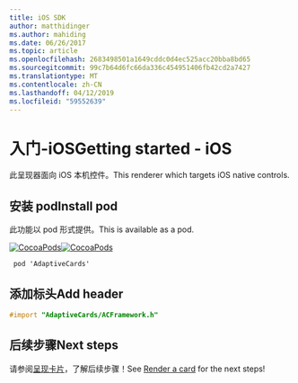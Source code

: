 ```yaml
---
title: iOS SDK
author: matthidinger
ms.author: mahiding
ms.date: 06/26/2017
ms.topic: article
ms.openlocfilehash: 2683498501a1649cddc0d4ec525acc20bba8bd65
ms.sourcegitcommit: 99c7b64d6fc66da336c454951406fb42cd2a7427
ms.translationtype: MT
ms.contentlocale: zh-CN
ms.lasthandoff: 04/12/2019
ms.locfileid: "59552639"
---
```

# <a name="getting-started---ios"></a><span data-ttu-id="2bbc8-102">入门-iOS</span><span class="sxs-lookup"><span data-stu-id="2bbc8-102">Getting started - iOS</span></span>

<span data-ttu-id="2bbc8-103">此呈现器面向 iOS 本机控件。</span><span class="sxs-lookup"><span data-stu-id="2bbc8-103">This renderer which targets iOS native controls.</span></span>

## <a name="install-pod"></a><span data-ttu-id="2bbc8-104">安装 pod</span><span class="sxs-lookup"><span data-stu-id="2bbc8-104">Install pod</span></span>

<span data-ttu-id="2bbc8-105">此功能以 pod 形式提供。</span><span class="sxs-lookup"><span data-stu-id="2bbc8-105">This is available as a pod.</span></span>

<span data-ttu-id="2bbc8-106">[![CocoaPods](https://img.shields.io/cocoapods/v/AdaptiveCards.svg)](https://cocoapods.org/pods/AdaptiveCards)</span><span class="sxs-lookup"><span data-stu-id="2bbc8-106">[![CocoaPods](https://img.shields.io/cocoapods/v/AdaptiveCards.svg)](https://cocoapods.org/pods/AdaptiveCards)</span></span>

```console
 pod 'AdaptiveCards'
```

## <a name="add-header"></a><span data-ttu-id="2bbc8-107">添加标头</span><span class="sxs-lookup"><span data-stu-id="2bbc8-107">Add header</span></span>

```objective-c
#import "AdaptiveCards/ACFramework.h"
```

## <a name="next-steps"></a><span data-ttu-id="2bbc8-108">后续步骤</span><span class="sxs-lookup"><span data-stu-id="2bbc8-108">Next steps</span></span>

<span data-ttu-id="2bbc8-109">请参阅[呈现卡片](render-a-card.md)，了解后续步骤！</span><span class="sxs-lookup"><span data-stu-id="2bbc8-109">See [Render a card](render-a-card.md) for the next steps!</span></span>